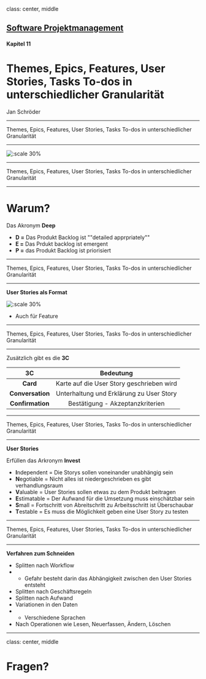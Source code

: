 class: center, middle

## [Software Projektmanagement](index.html)

#### Kapitel 11

# Themes, Epics, Features, User Stories, Tasks To-dos in unterschiedlicher Granularität

Jan Schröder

---
Themes, Epics, Features, User Stories, Tasks To-dos in unterschiedlicher Granularität

---
![:scale 30%](kapitel12/Themes...Tasks.PNG)

---
Themes, Epics, Features, User Stories, Tasks To-dos in unterschiedlicher Granularität

---
# Warum?

Das Akronym **Deep**

- **D =** Das Produkt Backlog ist ""detailed apprpriately""
- **E =** Das Prdukt backlog ist emergent
- **P =** das Produkt Backlog ist priorisiert

---
Themes, Epics, Features, User Stories, Tasks To-dos in unterschiedlicher Granularität

---
**User Stories als Format**

![:scale 30%](kapitel12/UserStorysFormat.PNG)

- Auch für Feature
---
Themes, Epics, Features, User Stories, Tasks To-dos in unterschiedlicher Granularität

---
Zusätzlich gibt es die **3C**

| 3C | Bedeutung |
|:------:|:----------:|
| **Card** | Karte auf die User Story geschrieben wird |
| **Conversation** | Unterhaltung und Erklärung zu User Story|
| **Confirmation** | Bestätigung - Akzeptanzkriterien |

---
Themes, Epics, Features, User Stories, Tasks To-dos in unterschiedlicher Granularität

---

**User Stories**

Erfüllen das Arkronym **Invest**
- **I**ndependent = Die Storys sollen voneinander unabhängig sein
- **N**egotiable = Nicht alles ist niedergeschrieben es gibt verhandlungsraum
- **V**aluable = User Stories sollen etwas zu dem Produkt beitragen
- **E**stimatable = Der Aufwand für die Umsetzung muss einschätzbar sein
- **S**mall = Fortschritt von Abreitschritt zu Arbeitsschritt ist Überschaubar
- **T**estable = Es muss die Möglichkeit geben eine User Story zu testen

---
Themes, Epics, Features, User Stories, Tasks To-dos in unterschiedlicher Granularität

---

**Verfahren zum Schneiden**
- Splitten nach Workflow 
- - Gefahr besteht darin das Abhängigkeit zwischen den User Stories entsteht
- Splitten nach Geschäftsregeln
- Splitten nach Aufwand
- Variationen in den Daten
- - Verschiedene Sprachen
- Nach Operationen wie Lesen, Neuerfassen, Ändern, Löschen
---

class: center, middle

# Fragen?